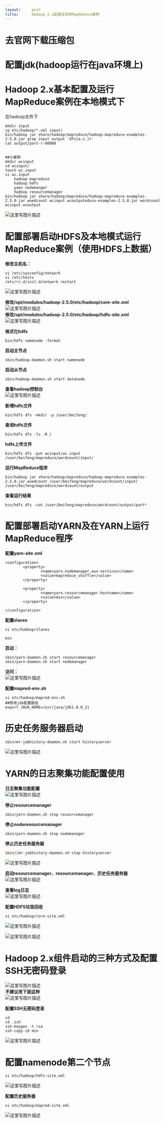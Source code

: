 ```yaml
---
layout:     post
title:      Hadoop 2.x配置及简单MapReduce案例
---
```

<div id="article_content" class="article_content clearfix csdn-tracking-statistics" data-pid="blog" data-mod="popu_307" data-dsm="post">
								            <div id="content_views" class="markdown_views prism-atom-one-dark">
							<!-- flowchart 箭头图标 勿删 -->
							<svg xmlns="http://www.w3.org/2000/svg" style="display: none;"><path stroke-linecap="round" d="M5,0 0,2.5 5,5z" id="raphael-marker-block" style="-webkit-tap-highlight-color: rgba(0, 0, 0, 0);"></path></svg>
							<h1 id="去官网下载压缩包">去官网下载压缩包</h1>



<h1 id="配置jdkhadoop运行在java环境上">配置jdk(hadoop运行在java环境上)</h1>



<h1 id="hadoop-2x基本配置及运行mapreduce案例在本地模式下">Hadoop 2.x基本配置及运行MapReduce案例在本地模式下</h1>

<p>在hadoop文件下</p>



<pre class="prettyprint"><code class=" hljs perl"><span class="hljs-keyword">mkdir</span> input
cp etc/hadoop/<span class="hljs-variable">*.</span>xml input/
bin/hadoop jar share/hadoop/mapreduce/hadoop-mapreduce-examples-<span class="hljs-number">2.5</span>.<span class="hljs-number">0</span>.jar <span class="hljs-keyword">grep</span> input output <span class="hljs-string">'dfs[a-z.]+'</span>
cat output/part-r-<span class="hljs-number">00000</span> 


<span class="hljs-comment">##小案例</span>
<span class="hljs-keyword">mkdir</span> wcinput
cd wcinput/
touch wc.input
vi wc.input 
    hadoop mapreduce
    hadoop hdfs
    yaen nodemanger
    hadoop resourcemanager
bin/hadoop jar share/hadoop/mapreduce/hadoop-mapreduce-examples-<span class="hljs-number">2.5</span>.<span class="hljs-number">0</span>.jar woedcount wcinput wcoutputeduce-examples-<span class="hljs-number">2.5</span>.<span class="hljs-number">0</span>.jar wordcount wcinput wcoutput</code></pre>

<p><img src="https://img-blog.csdn.net/20180502063730542?watermark/2/text/aHR0cHM6Ly9ibG9nLmNzZG4ubmV0L3FxMTEzNzYyMzE2MA==/font/5a6L5L2T/fontsize/400/fill/I0JBQkFCMA==/dissolve/70" alt="这里写图片描述" title=""></p>



<h1 id="配置部署启动hdfs及本地模式运行mapreduce案例使用hdfs上数据">配置部署启动HDFS及本地模式运行MapReduce案例（使用HDFS上数据）</h1>

<p><strong>修改主机名：</strong></p>



<pre class="prettyprint"><code class=" hljs avrasm">vi /etc/sysconfig/network
vi /etc/hosts
/etc/rc<span class="hljs-preprocessor">.d</span>/init<span class="hljs-preprocessor">.d</span>/network restart</code></pre>

<p><img src="https://img-blog.csdn.net/20180502071228909?watermark/2/text/aHR0cHM6Ly9ibG9nLmNzZG4ubmV0L3FxMTEzNzYyMzE2MA==/font/5a6L5L2T/fontsize/400/fill/I0JBQkFCMA==/dissolve/70" alt="这里写图片描述" title=""></p>

<p><strong>修改/opt/modules/hadoop-2.5.0/etc/hadoop/core-site.xml</strong> <br>
<img src="https://img-blog.csdn.net/20180502071529366?watermark/2/text/aHR0cHM6Ly9ibG9nLmNzZG4ubmV0L3FxMTEzNzYyMzE2MA==/font/5a6L5L2T/fontsize/400/fill/I0JBQkFCMA==/dissolve/70" alt="这里写图片描述" title=""> <br>
<strong>修改/opt/modules/hadoop-2.5.0/etc/hadoop/hdfs-site.xml</strong> <br>
<img src="https://img-blog.csdn.net/2018050207181544?watermark/2/text/aHR0cHM6Ly9ibG9nLmNzZG4ubmV0L3FxMTEzNzYyMzE2MA==/font/5a6L5L2T/fontsize/400/fill/I0JBQkFCMA==/dissolve/70" alt="这里写图片描述" title=""></p>

<p><strong>格式化hdfs</strong></p>



<pre class="prettyprint"><code class=" hljs rsl">bin/hdfs namenode -<span class="hljs-built_in">format</span></code></pre>

<p><strong>启动主节点</strong></p>



<pre class="prettyprint"><code class=" hljs sql">sbin/hadoop-daemon.sh <span class="hljs-operator"><span class="hljs-keyword">start</span> namenode</span></code></pre>

<p><strong>启动从节点</strong></p>



<pre class="prettyprint"><code class=" hljs sql">sbin/hadoop-daemon.sh <span class="hljs-operator"><span class="hljs-keyword">start</span> datanode</span></code></pre>

<p><strong>查看hadoop控制台</strong> <br>
<img src="https://img-blog.csdn.net/20180502100058723?watermark/2/text/aHR0cHM6Ly9ibG9nLmNzZG4ubmV0L3FxMTEzNzYyMzE2MA==/font/5a6L5L2T/fontsize/400/fill/I0JBQkFCMA==/dissolve/70" alt="这里写图片描述" title=""></p>

<p><strong>新增hdfs文件</strong></p>



<pre class="prettyprint"><code class=" hljs lasso">bin/hdfs dfs <span class="hljs-attribute">-mkdir</span> <span class="hljs-attribute">-p</span> /user/beifeng<span class="hljs-subst">/</span></code></pre>

<p><strong>查询hdfs文件</strong></p>



<pre class="prettyprint"><code class=" hljs lasso">bin/hdfs dfs <span class="hljs-attribute">-ls</span> <span class="hljs-attribute">-R</span> <span class="hljs-subst">/</span></code></pre>

<p><strong>hdfs上传文件</strong></p>



<pre class="prettyprint"><code class=" hljs livecodeserver">bin/hdfs dfs -<span class="hljs-built_in">put</span> wcinput/wc.input /user/beifeng/mapreduce/wordcount/input/</code></pre>

<p><strong>运行MapReduce程序</strong></p>



<pre class="prettyprint"><code class=" hljs ruby">bin/hadoop jar share/hadoop/mapreduce/hadoop-mapreduce-examples-<span class="hljs-number">2.5</span>.<span class="hljs-number">0</span>.jar woedcount /user/beifeng/mapreduce/wordcount/input/ <span class="hljs-regexp">/user/beifeng</span><span class="hljs-regexp">/mapreduce/wordcount</span><span class="hljs-regexp">/output</span></code></pre>

<p><strong>查看运行结果</strong></p>



<pre class="prettyprint"><code class=" hljs lasso">bin/hdfs dfs <span class="hljs-attribute">-cat</span> /user/beifeng/mapreduce/wordcount/output/part<span class="hljs-subst">*</span></code></pre>



<h1 id="配置部署启动yarn及在yarn上运行mapreduce程序">配置部署启动YARN及在YARN上运行MapReduce程序</h1>

<p><strong>配置yarn-site.xml</strong></p>



<pre class="prettyprint"><code class=" hljs xml"><span class="hljs-tag">&lt;<span class="hljs-title">configuration</span>&gt;</span>
        <span class="hljs-tag">&lt;<span class="hljs-title">property</span>&gt;</span>
                <span class="hljs-tag">&lt;<span class="hljs-title">name</span>&gt;</span>yarn.nodemanager.aux-services<span class="hljs-tag">&lt;/<span class="hljs-title">name</span>&gt;</span>
                <span class="hljs-tag">&lt;<span class="hljs-title">value</span>&gt;</span>mapreduce_shuffle<span class="hljs-tag">&lt;/<span class="hljs-title">value</span>&gt;</span>
        <span class="hljs-tag">&lt;/<span class="hljs-title">property</span>&gt;</span>

        <span class="hljs-tag">&lt;<span class="hljs-title">property</span>&gt;</span>
                <span class="hljs-tag">&lt;<span class="hljs-title">name</span>&gt;</span>yarn.resourcemanager.hostname<span class="hljs-tag">&lt;/<span class="hljs-title">name</span>&gt;</span>
                <span class="hljs-tag">&lt;<span class="hljs-title">value</span>&gt;</span>min<span class="hljs-tag">&lt;/<span class="hljs-title">value</span>&gt;</span>
        <span class="hljs-tag">&lt;/<span class="hljs-title">property</span>&gt;</span>

<span class="hljs-tag">&lt;/<span class="hljs-title">configuration</span>&gt;</span>
</code></pre>

<p><strong>配置slaves</strong></p>



<pre class="prettyprint"><code class=" hljs glsl">vi etc/hadoop/slaves 

<span class="hljs-built_in">min</span></code></pre>

<p><strong>启动：</strong></p>



<pre class="prettyprint"><code class=" hljs sql">sbin/yarn-daemon.sh <span class="hljs-operator"><span class="hljs-keyword">start</span> resourcemanager
sbin/yarn-daemon.sh <span class="hljs-keyword">start</span> nodemanager</span></code></pre>

<p><strong>访问：</strong> <br>
<img src="https://img-blog.csdn.net/20180502223055362?watermark/2/text/aHR0cHM6Ly9ibG9nLmNzZG4ubmV0L3FxMTEzNzYyMzE2MA==/font/5a6L5L2T/fontsize/400/fill/I0JBQkFCMA==/dissolve/70" alt="这里写图片描述" title=""></p>

<p><strong>配置mapred-env.sh</strong> </p>



<pre class="prettyprint"><code class=" hljs bash">vi etc/hadoop/mapred-env.sh 
<span class="hljs-comment">##修改jdk配置路径</span>
<span class="hljs-keyword">export</span> JAVA_HOME=/usr/java/jdk1.<span class="hljs-number">8.0</span>_11</code></pre>



<h1 id="历史任务服务器启动">历史任务服务器启动</h1>



<pre class="prettyprint"><code class=" hljs lasso">sbin/mr<span class="hljs-attribute">-jobhistory</span><span class="hljs-attribute">-daemon</span><span class="hljs-built_in">.</span>sh start historyserver</code></pre>

<p><img src="https://img-blog.csdn.net/20180503061652214?watermark/2/text/aHR0cHM6Ly9ibG9nLmNzZG4ubmV0L3FxMTEzNzYyMzE2MA==/font/5a6L5L2T/fontsize/400/fill/I0JBQkFCMA==/dissolve/70" alt="这里写图片描述" title=""></p>



<h1 id="yarn的日志聚集功能配置使用">YARN的日志聚集功能配置使用</h1>

<p><strong>日志聚集功能配置</strong> <br>
<img src="https://img-blog.csdn.net/2018050306275844?watermark/2/text/aHR0cHM6Ly9ibG9nLmNzZG4ubmV0L3FxMTEzNzYyMzE2MA==/font/5a6L5L2T/fontsize/400/fill/I0JBQkFCMA==/dissolve/70" alt="这里写图片描述" title=""></p>

<p><strong>停止resourcemanager</strong></p>



<pre class="prettyprint"><code class=" hljs vbnet">sbin/yarn-daemon.sh <span class="hljs-keyword">stop</span> resourcemanager</code></pre>

<p><strong>停止noderesourcemanager</strong></p>



<pre class="prettyprint"><code class=" hljs vbnet">sbin/yarn-daemon.sh <span class="hljs-keyword">stop</span> nodemanager</code></pre>

<p><strong>停止历史任务服务器</strong></p>



<pre class="prettyprint"><code class=" hljs cs">sbin<span class="hljs-comment">//mr-jobhistory-daemon.sh stop historyserver</span></code></pre>

<p><img src="https://img-blog.csdn.net/20180503063325863?watermark/2/text/aHR0cHM6Ly9ibG9nLmNzZG4ubmV0L3FxMTEzNzYyMzE2MA==/font/5a6L5L2T/fontsize/400/fill/I0JBQkFCMA==/dissolve/70" alt="这里写图片描述" title=""></p>

<p><strong>启动resourcemanager、resourcemanager、历史任务服务器</strong> <br>
<img src="https://img-blog.csdn.net/20180503063614704?watermark/2/text/aHR0cHM6Ly9ibG9nLmNzZG4ubmV0L3FxMTEzNzYyMzE2MA==/font/5a6L5L2T/fontsize/400/fill/I0JBQkFCMA==/dissolve/70" alt="这里写图片描述" title=""></p>

<p><strong>查看log日志</strong> <br>
<img src="https://img-blog.csdn.net/20180503064738282?watermark/2/text/aHR0cHM6Ly9ibG9nLmNzZG4ubmV0L3FxMTEzNzYyMzE2MA==/font/5a6L5L2T/fontsize/400/fill/I0JBQkFCMA==/dissolve/70" alt="这里写图片描述" title=""></p>

<p><strong>配置HDFS垃圾回收</strong></p>



<pre class="prettyprint"><code class=" hljs lasso">vi etc/hadoop/core<span class="hljs-attribute">-site</span><span class="hljs-built_in">.</span><span class="hljs-built_in">xml</span> </code></pre>

<p><img src="https://img-blog.csdn.net/20180503071106486?watermark/2/text/aHR0cHM6Ly9ibG9nLmNzZG4ubmV0L3FxMTEzNzYyMzE2MA==/font/5a6L5L2T/fontsize/400/fill/I0JBQkFCMA==/dissolve/70" alt="这里写图片描述" title=""></p>

<p><img src="https://img-blog.csdn.net/20180503071119955?watermark/2/text/aHR0cHM6Ly9ibG9nLmNzZG4ubmV0L3FxMTEzNzYyMzE2MA==/font/5a6L5L2T/fontsize/400/fill/I0JBQkFCMA==/dissolve/70" alt="这里写图片描述" title=""></p>



<h1 id="hadoop-2x组件启动的三种方式及配置ssh无密码登录">Hadoop 2.x组件启动的三种方式及配置SSH无密码登录</h1>

<p><img src="https://img-blog.csdn.net/2018050308502463?watermark/2/text/aHR0cHM6Ly9ibG9nLmNzZG4ubmV0L3FxMTEzNzYyMzE2MA==/font/5a6L5L2T/fontsize/400/fill/I0JBQkFCMA==/dissolve/70" alt="这里写图片描述" title=""> <br>
<strong>不建议用下面这种</strong> <br>
<img src="https://img-blog.csdn.net/20180503085051564?watermark/2/text/aHR0cHM6Ly9ibG9nLmNzZG4ubmV0L3FxMTEzNzYyMzE2MA==/font/5a6L5L2T/fontsize/400/fill/I0JBQkFCMA==/dissolve/70" alt="这里写图片描述" title=""></p>

<p><strong>配置SSH无密码登录</strong></p>



<pre class="prettyprint"><code class=" hljs lasso">cd
cd <span class="hljs-built_in">.</span>ssh
ssh<span class="hljs-attribute">-keygen</span> <span class="hljs-attribute">-t</span> rsa
ssh<span class="hljs-attribute">-copy</span><span class="hljs-attribute">-id</span> <span class="hljs-keyword">min</span></code></pre>

<p><img src="https://img-blog.csdn.net/20180503085625963?watermark/2/text/aHR0cHM6Ly9ibG9nLmNzZG4ubmV0L3FxMTEzNzYyMzE2MA==/font/5a6L5L2T/fontsize/400/fill/I0JBQkFCMA==/dissolve/70" alt="这里写图片描述" title=""></p>



<h1 id="配置namenode第二个节点">配置namenode第二个节点</h1>



<pre class="prettyprint"><code class=" hljs lasso">vi etc/hadoop/hdfs<span class="hljs-attribute">-site</span><span class="hljs-built_in">.</span><span class="hljs-built_in">xml</span></code></pre>

<p><img src="https://img-blog.csdn.net/20180503143013460?watermark/2/text/aHR0cHM6Ly9ibG9nLmNzZG4ubmV0L3FxMTEzNzYyMzE2MA==/font/5a6L5L2T/fontsize/400/fill/I0JBQkFCMA==/dissolve/70" alt="这里写图片描述" title=""></p>

<p><strong>配置历史服务器</strong></p>



<pre class="prettyprint"><code class=" hljs lasso">vi etc/hadoop/mapred<span class="hljs-attribute">-site</span><span class="hljs-built_in">.</span><span class="hljs-built_in">xml</span></code></pre>

<p><img src="https://img-blog.csdn.net/20180504052145477?watermark/2/text/aHR0cHM6Ly9ibG9nLmNzZG4ubmV0L3FxMTEzNzYyMzE2MA==/font/5a6L5L2T/fontsize/400/fill/I0JBQkFCMA==/dissolve/70" alt="这里写图片描述" title=""></p>            </div>
						<link href="https://csdnimg.cn/release/phoenix/mdeditor/markdown_views-9e5741c4b9.css" rel="stylesheet">
                </div>